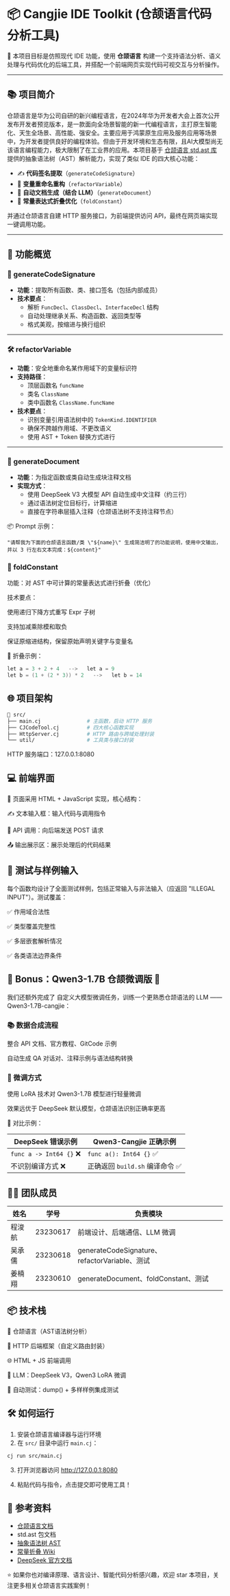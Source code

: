 # 📦 Cangjie IDE Toolkit (仓颉语言代码分析工具)

🚀 本项目目标是仿照现代 IDE 功能，使用 **仓颉语言** 构建一个支持语法分析、语义处理与代码优化的后端工具，并搭配一个前端网页实现代码可视交互与分析操作。

---

## 📚 项目简介

仓颉语言是华为公司自研的新兴编程语言，在2024年华为开发者大会上首次公开发布开发者预览版本，是一款面向全场景智能的新一代编程语言，主打原生智能化、天生全场景、高性能、强安全。主要应用于鸿蒙原生应用及服务应用等场景中，为开发者提供良好的编程体验。但由于开发环境和生态有限，且AI大模型尚无该语言编程能力，极大限制了在工业界的应用。本项目基于 [仓颉语言 std.ast 库](https://cangjie-lang.cn/docs) 提供的抽象语法树（AST）解析能力，实现了类似 IDE 的四大核心功能：

- ✍️ **代码签名提取**（`generateCodeSignature`）
- 🔁 **变量重命名重构**（`refactorVariable`）
- 🧾 **自动文档生成（结合 LLM）**（`generateDocument`）
- 🧮 **常量表达式折叠优化**（`foldConstant`）

并通过仓颉语言自建 HTTP 服务接口，为前端提供访问 API，最终在网页端实现一键调用功能。

---

## 🧩 功能概览

### 🧾 generateCodeSignature

- **功能**：提取所有函数、类、接口签名（包括内部成员）
- **技术要点**：
  - 解析 `FuncDecl`、`ClassDecl`、`InterfaceDecl` 结构
  - 自动处理继承关系、构造函数、返回类型等
  - 格式美观，按缩进与换行组织

---

### 🛠️ refactorVariable

- **功能**：安全地重命名某作用域下的变量标识符
- **支持路径**：
  - 顶层函数名 `funcName`
  - 类名 `ClassName`
  - 类中函数名 `ClassName.funcName`
- **技术要点**：
  - 识别变量引用语法树中的 `TokenKind.IDENTIFIER`
  - 确保不跨越作用域、不更改语义
  - 使用 AST + Token 替换方式进行

---

### 📄 generateDocument

- **功能**：为指定函数或类自动生成块注释文档
- **实现方式**：
  - 使用 DeepSeek V3 大模型 API 自动生成中文注释（约三行）
  - 通过语法树定位目标行，计算缩进
  - 直接在字符串层插入注释（仓颉语法树不支持注释节点）

📦 Prompt 示例：

```cangjie
"请帮我为下面的仓颉语言函数/类 \"${name}\" 生成简洁明了的功能说明，使用中文输出，并以 3 行左右文本完成：${content}"
```

### 🔬 foldConstant

功能：对 AST 中可计算的常量表达式进行折叠（优化）

技术要点：

使用递归下降方式重写 Expr 子树

支持加减乘除模和取负

保证原缩进结构，保留原始声明关键字与变量名

🧠 折叠示例：

```c
let a = 3 + 2 + 4   -->   let a = 9
let b = (1 + (2 * 3)) * 2   -->   let b = 14
```

## 🌐 项目架构

```bash
📁 src/
├── main.cj               # 主函数，启动 HTTP 服务
├── CJCodeTool.cj         # 四大核心函数实现
├── HttpServer.cj         # HTTP 路由与跨域处理封装
└── util/                 # 工具类与接口封装
```

HTTP 服务端口：127.0.0.1:8080

## 💻 前端界面

📄 页面采用 HTML + JavaScript 实现，核心结构：

✍️ 文本输入框：输入代码与调用指令

🧠 API 调用：向后端发送 POST 请求

📤 输出展示区：展示处理后的代码结果

## 🧪 测试与样例输入

每个函数均设计了全面测试样例，包括正常输入与非法输入（应返回 "ILLEGAL INPUT"）。测试覆盖：

✅ 作用域合法性

✅ 类型覆盖完整性

✅ 多层嵌套解析情况

✅ 各类语法边界条件

## 🧠 Bonus：Qwen3-1.7B 仓颉微调版 🤖

我们还额外完成了 自定义大模型微调任务，训练一个更熟悉仓颉语法的 LLM —— Qwen3-1.7B-cangjie：

### 📚 数据合成流程

整合 API 文档、官方教程、GitCode 示例

自动生成 QA 对话对、注释示例与语法结构转换

### 🔧 微调方式

使用 LoRA 技术对 Qwen3-1.7B 模型进行轻量微调

效果远优于 DeepSeek 默认模型，仓颉语法识别正确率更高

🎉 对比示例：

| DeepSeek 错误示例      | Qwen3-Cangjie 正确示例         |
| ---------------------- | ------------------------------ |
| `func a -> Int64 {}` ❌ | `func a(): Int64 {}` ✅         |
| 不识别编译方式 ❌       | 正确返回 `build.sh` 编译命令 ✅ |

## 👨‍💻 团队成员

| 姓名   | 学号     | 负责模块                                      |
| ------ | -------- | --------------------------------------------- |
| 程浚航 | 23230617 | 前端设计、后端通信、LLM 微调                  |
| 吴承儒 | 23230618 | generateCodeSignature、refactorVariable、测试 |
| 姜楠翔 | 23230610 | generateDocument、foldConstant、测试          |

## 📦 技术栈

🧠 仓颉语言（AST语法树分析）

🔗 HTTP 后端框架（自定义路由封装）

🌐 HTML + JS 前端调用

🤖 LLM：DeepSeek V3，Qwen3 LoRA 微调

🧪 自动测试：dump() + 多样样例集成测试

## 🛠️ 如何运行

1. 安装仓颉语言编译器与运行环境
2. 在 `src/` 目录中运行 `main.cj`：

```bash
cj run src/main.cj
```

3. 打开浏览器访问 http://127.0.0.1:8080

4. 粘贴代码与指令，点击提交即可使用工具！

## 📄 参考资料

- [仓颉语言文档](https://cangjie-lang.cn/docs)
- std.ast 包文档
- [抽象语法树 AST](https://zh.wikipedia.org/wiki/抽象语法树)
- [常量折叠 Wiki](https://zh.wikipedia.org/wiki/常量折叠)
- [DeepSeek 官方文档](https://www.deepseek.com/)

⭐ 如果你也对编译原理、语言设计、智能代码分析感兴趣，欢迎 star 本项目，关注更多相关仓颉语言实践案例！
